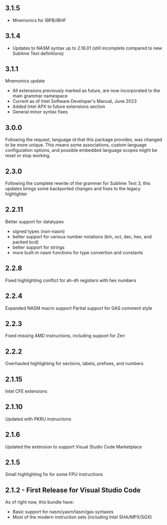 ## 3.1.5
* Mnemonics for IBPB/IBHF

## 3.1.4
* Updates to NASM syntax up to 2.16.01 (still incomplete compared to new Sublime Text definitions)

## 3.1.1
Mnemonics update
* All extensions previously marked as future, are now incorporated to the main grammar namespace
* Current as of Intel Software Developer's Manual, June 2023
* Added Intel APX to future extensions section
* General minor syntax fixes

## 3.0.0
Following the request, language id that this package provides, was changed to be more unique.
This means some associations, custom language configuration options, and possible embedded language scopes might be reset or stop working.

## 2.3.0
Following the complete rewrite of the grammer for Sublime Text 3, this updates brings some backported changes and fixes to the legacy highlighter

## 2.2.11
Better support for datatypes
* signed types (non-nasm)
* better support for various number notations (bin, oct, dec, hex, and packed bcd)
* better support for strings
* more built-in nasm functions for type convertion and constants

## 2.2.8
Fixed highlighting conflict for ah-dh registers with hex numbers

## 2.2.4
Expanded NASM macro support
Partial support for GAS comment style

## 2.2.3
Fixed missing AMD instructions, including support for Zen

## 2.2.2
Overhauled highlighting for sections, labels, prefixes, and numbers

## 2.1.15
Intel CFE extensions

## 2.1.10
Updated with PKRU instructions

## 2.1.6
Updated the extension to support Visual Studio Code Marketplace

## 2.1.5
Small highlighting fix for some FPU instructions

## 2.1.2 - First Release for Visual Studio Code
As of right now, this bundle have:
* Basic support for nasm/yasm/tasm/gas syntaxes
* Most of the modern instruction sets (including Intel SHA/MPX/SGX)
